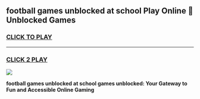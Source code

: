 
## football games unblocked at school Play Online 👋 Unblocked Games
<h3>
<a href="https://premium.freeplayer.one?title=football_games_unblocked_at_school&ref=19F">CLICK TO PLAY</a></h3>
<hr>

<h3>
<a href="https://premium.freeplayer.one?title=football_games_unblocked_at_school&ref=19F">CLICK 2 PLAY</a>
  
</h3>

<a href="https://premium.freeplayer.one?title=football_games_unblocked_at_school&ref=19F"><img src="https://clearcache.store/games.png"></a>


**football games unblocked at school games unblocked: Your Gateway to Fun and Accessible Online Gaming**
